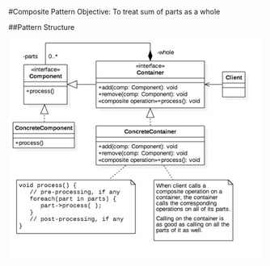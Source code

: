 #Composite Pattern
Objective: To treat sum of parts as a whole

##Pattern Structure

![Composite Classes](composite-classes.jpg)

